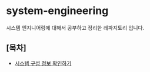 # system-engineering
시스템 엔지니어링에 대해서 공부하고 정리한 레파지토리 입니다. 

## [목차]

- [시스템 구성 정보 확인하기](documents/system_information.md)